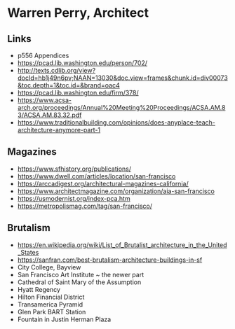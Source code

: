 # Warren Perry, Architect

## Links

* p556 Appendices
* https://pcad.lib.washington.edu/person/702/
* http://texts.cdlib.org/view?docId=hb1j49n6pv;NAAN=13030&doc.view=frames&chunk.id=div00073&toc.depth=1&toc.id=&brand=oac4
* https://pcad.lib.washington.edu/firm/378/
* https://www.acsa-arch.org/proceedings/Annual%20Meeting%20Proceedings/ACSA.AM.83/ACSA.AM.83.32.pdf
* https://www.traditionalbuilding.com/opinions/does-anyplace-teach-architecture-anymore-part-1


## Magazines

* https://www.sfhistory.org/publications/
* https://www.dwell.com/articles/location/san-francisco
* https://arccadigest.org/architectural-magazines-california/
* https://www.architectmagazine.com/organization/aia-san-francisco
* https://usmodernist.org/index-pca.htm
* https://metropolismag.com/tag/san-francisco/

## Brutalism

* https://en.wikipedia.org/wiki/List_of_Brutalist_architecture_in_the_United_States
* https://sanfran.com/best-brutalism-architecture-buildings-in-sf
* City College, Bayview
* San Francisco Art Institute ~ the newer part
* Cathedral of Saint Mary of the Assumption
* Hyatt Regency
* Hilton Financial District
* Transamerica Pyramid
* Glen Park BART Station
* Fountain in Justin Herman Plaza

